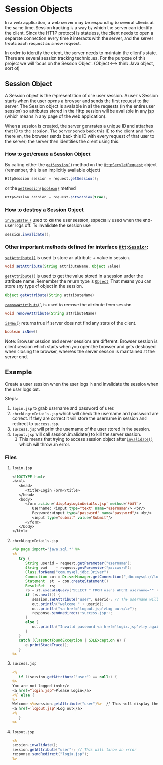 # Session Objects

In a web application, a web server may be responding to several clients at the same time. Session tracking is a way by which the server can identify the client. Since the HTTP protocol is stateless, the client needs to open a separate connection every time it interacts with the server, and the server treats each request as a new request.

In order to identify the client, the server needs to maintain the client's state. There are several session tracking techniques. For the purpose of this project we will focus on the Session Object. (Object <--> think Java object, sort of)

## Session Object

A Session object is the representation of one user session. A user's Session starts when the user opens a browser and sends the first request to the server. The Session object is available in all the requests (in the entire user session) so attributes stored in the Http session will be available in any jsp (which means in any page of the web application).

When a session is created, the server generates a unique ID and attaches that ID to the session. The server sends back this ID to the client and from there on, the browser sends back this ID with every request of that user to the server; the server then identifies the client using this.

### How to get/create a Session Object

By calling either the [`getSession()`](https://tomcat.apache.org/tomcat-9.0-doc/servletapi/javax/servlet/http/HttpServletRequest.html#getSession--) method on the [`HttpServletRequest`](https://tomcat.apache.org/tomcat-9.0-doc/servletapi/javax/servlet/http/HttpServletRequest.html) object
(remember, this is an implicitly available object)

```java
HttpSession session = request.getSession();
```

or the [`getSession(boolean)`](https://tomcat.apache.org/tomcat-9.0-doc/servletapi/javax/servlet/http/HttpServletRequest.html#getSession-boolean-) method

```java
HttpSession session = request.getSession(true);
```

### How to destroy a Session Object

[`invalidate()`](https://tomcat.apache.org/tomcat-9.0-doc/servletapi/javax/servlet/http/HttpSession.html#invalidate--) used to kill the user session, especially used when the end-user logs off. To invalidate the session use:

```java
session.invalidate();
```

### Other important methods defined for interface [`HttpSession`](https://tomcat.apache.org/tomcat-9.0-doc/servletapi/javax/servlet/http/HttpSession.html):

[`setAttribute()`](https://tomcat.apache.org/tomcat-9.0-doc/servletapi/javax/servlet/http/HttpSession.html#setAttribute-java.lang.String-java.lang.Object-) is used to store an attribute + value in session.

```java
void setAttribute(String attributeName, Object value)
```

[`getAttribute()`](https://tomcat.apache.org/tomcat-9.0-doc/servletapi/javax/servlet/http/HttpSession.html#getAttribute-java.lang.String-) is used to get the value stored in a session under the attribute name. Remember the return type is [`Object`](https://docs.oracle.com/en/java/javase/12/docs/api/java.base/java/lang/Object.html). That means you can store any type of object in the session.

```java
Object getAttribute(String attributeName)
```

[`removeAttribute()`](https://tomcat.apache.org/tomcat-9.0-doc/servletapi/javax/servlet/http/HttpSession.html#removeAttribute-java.lang.String-) is used to remove the attribute from session.

```java
void removeAttribute(String attributeName)
```

[`isNew()`](https://tomcat.apache.org/tomcat-9.0-doc/servletapi/javax/servlet/http/HttpSession.html#isNew--) returns true if server does not find any state of the client.

```java
boolean isNew()
```

Note: Browser session and server sessions are different. Browser session is client session which starts when you open the browser and gets destroyed when closing the browser, whereas the server session is maintained at the server end.

## Example

Create a user session when the user logs in and invalidate the session when the user logs out.

Steps:

1. `login.jsp` to grab username and password of user.
2. `checkLoginDetails.jsp` which will check the username and password are correct. If they are correct it will store the username in session and redirect to `success.jsp`.
3. `success.jsp` will print the username of the user stored in the session.
4. `logout.jsp` will call session.invalidate() to kill the server session.
   1. This means that trying to access session object after [`invalidate()`](https://tomcat.apache.org/tomcat-9.0-doc/servletapi/javax/servlet/http/HttpSession.html#invalidate--) which will throw an error.

### Files

1. `login.jsp`

   ```jsp
   <!DOCTYPE html>
   <html>
      <head>
         <title>Login Form</title>
      </head>
      <body>
         <form action="displayLoginDetails.jsp" method="POST">
            Username: <input type="text" name="username"/> <br/>
            Password:<input type="password" name="password"/> <br/>
            <input type="submit" value="Submit"/>
         </form>
      </body>
   </html>
   ```

2. `checkLoginDetails.jsp`

   ```jsp
   <%@ page import="java.sql.*" %>
   <%
      try {
         String userid = request.getParameter("username");
         String pwd    = request.getParameter("password");
         Class.forName("com.mysql.jdbc.Driver");
         Connection con = DriverManager.getConnection("jdbc:mysql://localhost:3306/dbname", "root", "dbpass");
         Statement  st  = con.createStatement();
         ResultSet  rs;
         rs = st.executeQuery("SELECT * FROM users WHERE username='" + userid + "' AND password='" + pwd + "'");
         if (rs.next()) {
            session.setAttribute("user", userid); // The username will be stored in the session
            out.println("welcome " + userid);
            out.println("<a href='logout.jsp'>Log out</a>");
            response.sendRedirect("success.jsp");
         }
         else {
            out.println("Invalid password <a href='login.jsp'>try again</a>");
         }
      }
      catch (ClassNotFoundException | SQLException e) {
         e.printStackTrace();
      }
   %>
   ```

3. `success.jsp`

   ```jsp
   <%
      if ((session.getAttribute("user") == null)) {
   %>
   You are not logged in<br/>
   <a href="login.jsp">Please Login</a>
   <%} else {
   %>
   Welcome <%=session.getAttribute("user")%>  // This will display the username that is stored in the session.
   <a href='logout.jsp'>Log out</a>
   <%
      }
   %>
   ```

4. `logout.jsp`

   ```jsp
   <%
   session.invalidate();
   session.getAttribute("user"); // This will throw an error
   response.sendRedirect("login.jsp");
   %>
   ```

